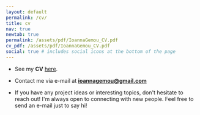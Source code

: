 ```yaml
---
layout: default
permalink: /cv/
title: cv
nav: true
newtab: true
permalink: /assets/pdf/IoannaGemou_CV.pdf
cv_pdf: /assets/pdf/IoannaGemou_CV.pdf
social: true # includes social icons at the bottom of the page
---
```


* See my **CV** [here](cv_pdf).

* Contact me via e-mail at **ioannagemou@gmail.com** <a href="mailto:%69%6F%61%6E%6E%61%67%65%6D%6F%75@%67%6D%61%69%6C.%63%6F%6D" title="email"><i class="fa-solid fa-envelope"></i></a>

* If you have any project ideas or interesting topics, don't hesitate to reach out! I'm always open to connecting with new people. Feel free to send an e-mail just to say hi!